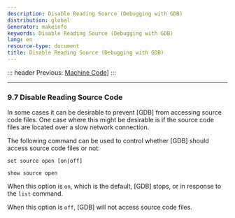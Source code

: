 ```yaml
---
description: Disable Reading Source (Debugging with GDB)
distribution: global
Generator: makeinfo
keywords: Disable Reading Source (Debugging with GDB)
lang: en
resource-type: document
title: Disable Reading Source (Debugging with GDB)
---
```

::: header
Previous: [Machine Code](Machine-Code.html#Machine-Code)]
:::

---

### 9.7 Disable Reading Source Code

In some cases it can be desirable to prevent [GDB] from accessing source code files. One case where this might be desirable is if the source code files are located over a slow network connection.

The following command can be used to control whether [GDB] should access source code files or not:

`set source open [on|off]`

`show source open`

When this option is `on`, which is the default, [GDB] stops, or in response to the `list` command.

When this option is `off`, [GDB] will not access source code files.
